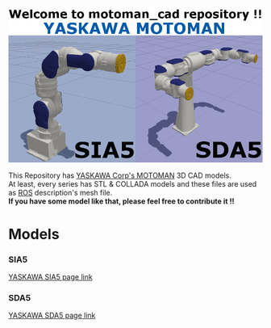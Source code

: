 ![top_page](./image/top_page.png)

This Repository has [YASKAWA Corp's MOTOMAN](https://www.yaskawa.eu.com/en/products/robotic/motoman-robots/) 3D CAD models.  
At least, every series has STL & COLLADA models and these files are used as [ROS](http://www.ros.org/) description's mesh file.  
**If you have some model like that, please feel free to contribute it !!**

# Models
### SIA5  
[YASKAWA SIA5 page link](https://www.yaskawa.eu.com/en/products/robotic/motoman-robots/productdetail/product/sia5f/)

### SDA5  
[YASKAWA SDA5 page link](https://www.yaskawa.eu.com/en/products/robotic/motoman-robots/productdetail/product/sda5f/)
